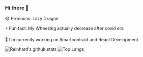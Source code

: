 ### Hi there 👋

😄 Pronouns: Lazy Dragon

⚡ Fun fact: My Wheezing actually decrease after covid era

🔭 I’m currently working on Smartcontract and React Development

![Reinhard's github stats](https://github-readme-stats.vercel.app/api?username=corlys&show_icons=true&theme=light)
![Top Langs](https://github-readme-stats.vercel.app/api/top-langs/?username=corlys&layout=compact)
<!--
**corlys/corlys** is a ✨ _special_ ✨ repository because its `README.md` (this file) appears on your GitHub profile.

Here are some ideas to get you started:

- 🔭 I’m currently working on ...
- 🌱 I’m currently learning ...
- 👯 I’m looking to collaborate on ...
- 🤔 I’m looking for help with ...
- 💬 Ask me about ...
- 📫 How to reach me: ...
- 😄 Pronouns: ...
- ⚡ Fun fact: ...
-->
